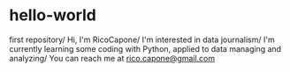 # hello-world
first repository/ 
Hi, I'm RicoCapone/
I'm interested in data journalism/
I'm currently learning some coding with Python, applied to data managing and analyzing/
You can reach me at rico.capone@gmail.com
